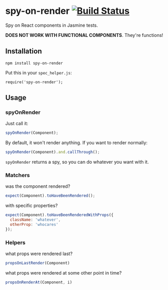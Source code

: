 # spy-on-render [![Build Status](https://snap-ci.com/atomanyih/spy-on-render/branch/master/build_image)](https://snap-ci.com/atomanyih/spy-on-render/branch/master)


Spy on React components in Jasmine tests.

**DOES NOT WORK WITH FUNCTIONAL COMPONENTS**. They're functions!

## Installation

```
npm install spy-on-render
```

Put this in your `spec_helper.js`:

```
require('spy-on-render');
```


## Usage

### spyOnRender

Just call it:

```js
spyOnRender(Component);
```

By default, it won't render anything. If you want to render normally:

```js
spyOnRender(Component).and.callThrough();
```

`spyOnRender` returns a spy, so you can do whatever you want with it.

### Matchers

was the component rendered?

```js
expect(Component).toHaveBeenRendered();
```

with specific properties?

```js
expect(Component).toHaveBeenRenderedWithProps({
  className: 'whatever',
  otherProp: 'whocares'
});
```

### Helpers

what props were rendered last?

```js
propsOnLastRender(Component)
```

what props were rendered at some other point in time?

```js
propsOnRenderAt(Component, i)
```
